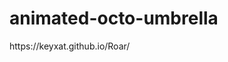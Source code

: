 # animated-octo-umbrella<!DOCTYPE html>
<html>
<head>
<link rel="stylesheet" href="style.css">
</head>
<body>


</body>
</html>https://keyxat.github.io/Roar/
